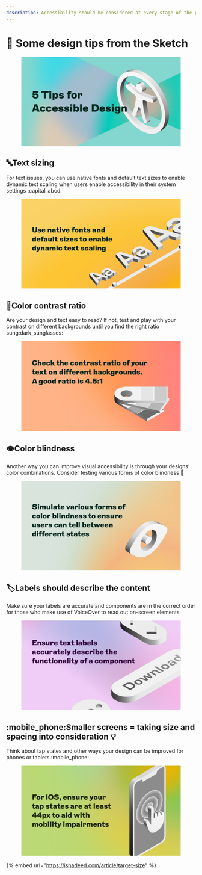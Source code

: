 ```yaml
---
description: Accessibility should be considered at every stage of the process.
---
```


# 💎 Some design tips from the Sketch

<figure><img src="../.gitbook/assets/FTI-7xEUUAA4RwF-1.jpg" alt=""><figcaption></figcaption></figure>

## :abc:Text sizing

For text issues, you can use native fonts and default text sizes to enable dynamic text scaling when users enable accessibility in their system settings :capital\_abcd:

<figure><img src="../.gitbook/assets/FTJAUWpagAAXvvr.jpg" alt=""><figcaption></figcaption></figure>

## :art:Color contrast ratio

Are your design and text easy to read? If not, test and play with your contrast on different backgrounds until you find the right ratio sung:dark\_sunglasses:

<figure><img src="../.gitbook/assets/FTI_fmCagAAuWV0.jpg" alt=""><figcaption></figcaption></figure>

## :eye:Color blindness

Another way you can improve visual accessibility is through your designs’ color combinations. Consider testing various forms of color blindness :art:

<figure><img src="../.gitbook/assets/FTJAmRuaUAc33WK.jpg" alt=""><figcaption></figcaption></figure>

## :label:Labels should describe the content

Make sure your labels are accurate and components are in the correct order for those who make use of VoiceOver to read out on-screen elements

<figure><img src="../.gitbook/assets/FTJB_-OaUAAiUWr.jpg" alt=""><figcaption></figcaption></figure>

## :mobile\_phone:Smaller screens = taking size and spacing into consideration :bulb:

Think about tap states and other ways your design can be improved for phones or tablets :mobile\_phone:

<figure><img src="../.gitbook/assets/FTJAyDqVUAEp8Cv.jpg" alt=""><figcaption></figcaption></figure>

{% embed url="https://ishadeed.com/article/target-size" %}

